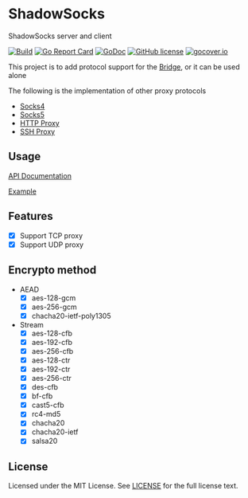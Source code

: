 # ShadowSocks

ShadowSocks server and client

[![Build](https://github.com/wzshiming/shadowsocks/actions/workflows/go-cross-build.yml/badge.svg)](https://github.com/wzshiming/shadowsocks/actions/workflows/go-cross-build.yml)
[![Go Report Card](https://goreportcard.com/badge/github.com/wzshiming/shadowsocks)](https://goreportcard.com/report/github.com/wzshiming/shadowsocks)
[![GoDoc](https://godoc.org/github.com/wzshiming/shadowsocks?status.svg)](https://godoc.org/github.com/wzshiming/shadowsocks)
[![GitHub license](https://img.shields.io/github/license/wzshiming/shadowsocks.svg)](https://github.com/wzshiming/shadowsocks/blob/master/LICENSE)
[![gocover.io](https://gocover.io/_badge/github.com/wzshiming/shadowsocks)](https://gocover.io/github.com/wzshiming/shadowsocks)

This project is to add protocol support for the [Bridge](https://github.com/wzshiming/bridge), or it can be used alone

The following is the implementation of other proxy protocols

- [Socks4](https://github.com/wzshiming/socks4)
- [Socks5](https://github.com/wzshiming/socks5)
- [HTTP Proxy](https://github.com/wzshiming/httpproxy)
- [SSH Proxy](https://github.com/wzshiming/sshproxy)

## Usage

[API Documentation](https://godoc.org/github.com/wzshiming/shadowsocks)

[Example](https://github.com/wzshiming/shadowsocks/blob/master/cmd/shadowsocks/main.go)

## Features

- [x] Support TCP proxy
- [x] Support UDP proxy

## Encrypto method

- AEAD
  - [x] aes-128-gcm
  - [x] aes-256-gcm
  - [x] chacha20-ietf-poly1305
- Stream
  - [x] aes-128-cfb
  - [x] aes-192-cfb
  - [x] aes-256-cfb
  - [x] aes-128-ctr
  - [x] aes-192-ctr
  - [x] aes-256-ctr
  - [x] des-cfb
  - [x] bf-cfb
  - [x] cast5-cfb
  - [x] rc4-md5
  - [x] chacha20
  - [x] chacha20-ietf
  - [x] salsa20

## License

Licensed under the MIT License. See [LICENSE](https://github.com/wzshiming/shadowsocks/blob/master/LICENSE) for the full license text.
